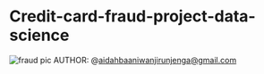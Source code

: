 # Credit-card-fraud-project-data-science
![fraud pic](https://github.com/user-attachments/assets/7cbc74b6-111e-4e46-a335-0011af95ba98)
AUTHOR: @aidahbaaniwanjirunjenga@gmail.com
